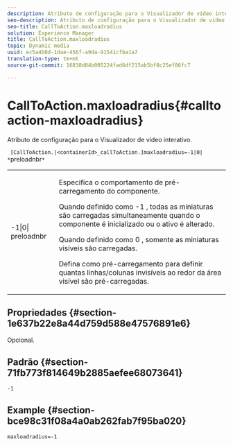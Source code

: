 ```yaml
---
description: Atributo de configuração para o Visualizador de vídeo interativo.
seo-description: Atributo de configuração para o Visualizador de vídeo interativo.
seo-title: CallToAction.maxloadradius
solution: Experience Manager
title: CallToAction.maxloadradius
topic: Dynamic media
uuid: ec5a4b0d-1dae-456f-a9da-91541cfba1a7
translation-type: tm+mt
source-git-commit: 16838d04b005224fad6df215ab5bf8c25ef86fc7

---
```



# CallToAction.maxloadradius{#calltoaction-maxloadradius}

Atributo de configuração para o Visualizador de vídeo interativo.

` [CallToAction.|<containerId>_callToAction.]maxloadradius=-1|0| *`preloadnbr`*`

<table id="table_441553CD34C94A58A9D7CBF772DEDDB6"> 
 <tbody> 
  <tr> 
   <td colname="col1"> <p> <span class="codeph">-1|0|<span class="varname"> preloadnbr</span></span> </p> </td> 
   <td colname="col2"> <p> Especifica o comportamento de pré-carregamento do componente. </p> <p>Quando definido como <span class="codeph"> -1</span> , todas as miniaturas são carregadas simultaneamente quando o componente é inicializado ou o ativo é alterado. </p> <p>Quando definido como <span class="codeph"> 0</span> , somente as miniaturas visíveis são carregadas. </p> <p>Defina como <span class="codeph"><span class="varname"> pré-carregamento</span></span> para definir quantas linhas/colunas invisíveis ao redor da área visível são pré-carregadas. </p> </td> 
  </tr> 
 </tbody> 
</table>

## Propriedades {#section-1e637b22e8a44d759d588e47576891e6}

Opcional.

## Padrão {#section-71fb773f814649b2885aefee68073641}

`-1`

## Example {#section-bce98c31f08a4a0ab262fab7f95ba020}

```
maxloadradius=-1
```

